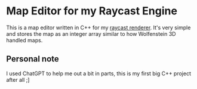# Map Editor for my Raycast Engine
This is a map editor written in C++ for my [raycast renderer](https://github.com/Luk3yDev/RaycastRenderer). It's very simple and stores the map as an integer array similar to how Wolfenstein 3D handled maps.

## Personal note
I used ChatGPT to help me out a bit in parts, this is my first big C++ project after all ;]
